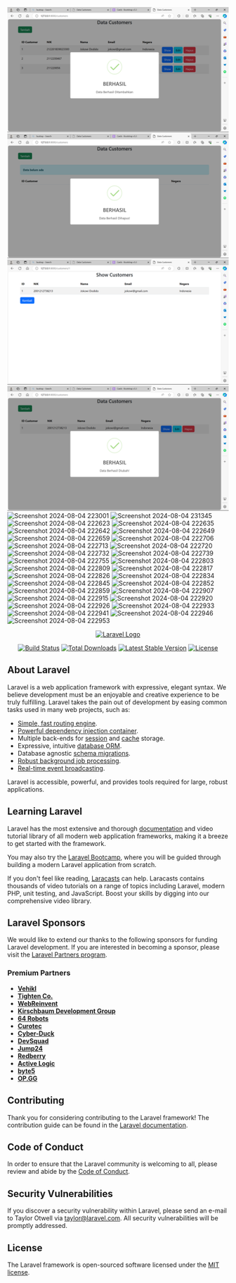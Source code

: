 ![alt text](https://github.com/fatrahmn/PemesananHotel/blob/main/public/pic1.png?raw=true)
![alt text](https://github.com/fatrahmn/PemesananHotel/blob/main/public/pic2.png?raw=true)
![alt text](https://github.com/fatrahmn/PemesananHotel/blob/main/public/pic3.png?raw=true)
![alt text](https://github.com/fatrahmn/PemesananHotel/blob/main/public/pic4.png?raw=true)
![Screenshot 2024-08-04 223001](https://github.com/user-attachments/assets/9bc17ccc-6b80-4f6a-97b7-75013fb107e1)
![Screenshot 2024-08-04 231345](https://github.com/user-attachments/assets/1ef0fb3f-b676-4a29-ad33-1e3af47c9dde)
![Screenshot 2024-08-04 222623](https://github.com/user-attachments/assets/2d420bf5-2613-4c28-b16c-926f01d8cf05)
![Screenshot 2024-08-04 222635](https://github.com/user-attachments/assets/dedfbcc9-28c7-4a7b-aeb7-149df20bbe6e)
![Screenshot 2024-08-04 222642](https://github.com/user-attachments/assets/f1c5da6a-1c32-4f2b-bec4-5d60b1710666)
![Screenshot 2024-08-04 222649](https://github.com/user-attachments/assets/f5d3f135-2ba2-4cdf-9190-4cd57cd25e97)
![Screenshot 2024-08-04 222659](https://github.com/user-attachments/assets/24f605b0-bd06-4ed8-bc55-ba1accfc5159)
![Screenshot 2024-08-04 222706](https://github.com/user-attachments/assets/f9ea3a0d-dcef-4fcf-b3c0-984755de6ab3)
![Screenshot 2024-08-04 222713](https://github.com/user-attachments/assets/560716c4-edb8-4486-a058-b3b374a51007)
![Screenshot 2024-08-04 222720](https://github.com/user-attachments/assets/4ab922ee-1479-465b-8b84-efb5d092c84a)
![Screenshot 2024-08-04 222732](https://github.com/user-attachments/assets/690a12ed-f4a4-4a0d-96a7-251e8edef96b)
![Screenshot 2024-08-04 222739](https://github.com/user-attachments/assets/61cd0cbc-f269-4130-a196-b65d2664c926)
![Screenshot 2024-08-04 222755](https://github.com/user-attachments/assets/7c8768f6-6c61-48d4-903e-f3a78bcded23)
![Screenshot 2024-08-04 222803](https://github.com/user-attachments/assets/fddb8898-b85d-4472-9eff-51388130273d)
![Screenshot 2024-08-04 222809](https://github.com/user-attachments/assets/8277bd95-49b1-43c0-b244-9053ca5e8590)
![Screenshot 2024-08-04 222817](https://github.com/user-attachments/assets/2e6d74c7-847d-40ad-adea-02b9fdcff663)
![Screenshot 2024-08-04 222826](https://github.com/user-attachments/assets/153151ea-dba5-448d-bc18-56d22c032122)
![Screenshot 2024-08-04 222834](https://github.com/user-attachments/assets/41874fc9-d1f2-4284-86f7-dc7f9a83c9f5)
![Screenshot 2024-08-04 222845](https://github.com/user-attachments/assets/7203de1a-6e3c-4ee8-8e81-33ff53bc5d63)
![Screenshot 2024-08-04 222852](https://github.com/user-attachments/assets/3ee14793-d419-4e74-b946-b145a2752ce8)
![Screenshot 2024-08-04 222859](https://github.com/user-attachments/assets/1b33c2bf-7113-4e62-a907-340afc1a696c)
![Screenshot 2024-08-04 222907](https://github.com/user-attachments/assets/0ebf8f75-852d-42e2-bb5b-35368d09bf9e)
![Screenshot 2024-08-04 222915](https://github.com/user-attachments/assets/5ae36296-ab3c-4040-bb77-e442a45284fb)
![Screenshot 2024-08-04 222920](https://github.com/user-attachments/assets/45efbc73-a456-402a-ba18-036d34a5b4df)
![Screenshot 2024-08-04 222926](https://github.com/user-attachments/assets/1c65f19f-3618-4f65-9e4e-7dde1351e28b)
![Screenshot 2024-08-04 222933](https://github.com/user-attachments/assets/cf3f4f19-e14c-44f3-8119-85415436916d)
![Screenshot 2024-08-04 222941](https://github.com/user-attachments/assets/393c2e98-324e-4cfc-beea-216e75d42b82)
![Screenshot 2024-08-04 222946](https://github.com/user-attachments/assets/4c0d2474-77cf-467c-b54f-b8cf41e58234)
![Screenshot 2024-08-04 222953](https://github.com/user-attachments/assets/686af2e3-a202-4396-87cd-cad767befbd3)



<p align="center"><a href="https://laravel.com" target="_blank"><img src="https://raw.githubusercontent.com/laravel/art/master/logo-lockup/5%20SVG/2%20CMYK/1%20Full%20Color/laravel-logolockup-cmyk-red.svg" width="400" alt="Laravel Logo"></a></p>

<p align="center">
<a href="https://github.com/laravel/framework/actions"><img src="https://github.com/laravel/framework/workflows/tests/badge.svg" alt="Build Status"></a>
<a href="https://packagist.org/packages/laravel/framework"><img src="https://img.shields.io/packagist/dt/laravel/framework" alt="Total Downloads"></a>
<a href="https://packagist.org/packages/laravel/framework"><img src="https://img.shields.io/packagist/v/laravel/framework" alt="Latest Stable Version"></a>
<a href="https://packagist.org/packages/laravel/framework"><img src="https://img.shields.io/packagist/l/laravel/framework" alt="License"></a>
</p>

## About Laravel

Laravel is a web application framework with expressive, elegant syntax. We believe development must be an enjoyable and creative experience to be truly fulfilling. Laravel takes the pain out of development by easing common tasks used in many web projects, such as:

- [Simple, fast routing engine](https://laravel.com/docs/routing).
- [Powerful dependency injection container](https://laravel.com/docs/container).
- Multiple back-ends for [session](https://laravel.com/docs/session) and [cache](https://laravel.com/docs/cache) storage.
- Expressive, intuitive [database ORM](https://laravel.com/docs/eloquent).
- Database agnostic [schema migrations](https://laravel.com/docs/migrations).
- [Robust background job processing](https://laravel.com/docs/queues).
- [Real-time event broadcasting](https://laravel.com/docs/broadcasting).

Laravel is accessible, powerful, and provides tools required for large, robust applications.

## Learning Laravel

Laravel has the most extensive and thorough [documentation](https://laravel.com/docs) and video tutorial library of all modern web application frameworks, making it a breeze to get started with the framework.

You may also try the [Laravel Bootcamp](https://bootcamp.laravel.com), where you will be guided through building a modern Laravel application from scratch.

If you don't feel like reading, [Laracasts](https://laracasts.com) can help. Laracasts contains thousands of video tutorials on a range of topics including Laravel, modern PHP, unit testing, and JavaScript. Boost your skills by digging into our comprehensive video library.

## Laravel Sponsors

We would like to extend our thanks to the following sponsors for funding Laravel development. If you are interested in becoming a sponsor, please visit the [Laravel Partners program](https://partners.laravel.com).

### Premium Partners

- **[Vehikl](https://vehikl.com/)**
- **[Tighten Co.](https://tighten.co)**
- **[WebReinvent](https://webreinvent.com/)**
- **[Kirschbaum Development Group](https://kirschbaumdevelopment.com)**
- **[64 Robots](https://64robots.com)**
- **[Curotec](https://www.curotec.com/services/technologies/laravel/)**
- **[Cyber-Duck](https://cyber-duck.co.uk)**
- **[DevSquad](https://devsquad.com/hire-laravel-developers)**
- **[Jump24](https://jump24.co.uk)**
- **[Redberry](https://redberry.international/laravel/)**
- **[Active Logic](https://activelogic.com)**
- **[byte5](https://byte5.de)**
- **[OP.GG](https://op.gg)**

## Contributing

Thank you for considering contributing to the Laravel framework! The contribution guide can be found in the [Laravel documentation](https://laravel.com/docs/contributions).

## Code of Conduct

In order to ensure that the Laravel community is welcoming to all, please review and abide by the [Code of Conduct](https://laravel.com/docs/contributions#code-of-conduct).

## Security Vulnerabilities

If you discover a security vulnerability within Laravel, please send an e-mail to Taylor Otwell via [taylor@laravel.com](mailto:taylor@laravel.com). All security vulnerabilities will be promptly addressed.

## License

The Laravel framework is open-sourced software licensed under the [MIT license](https://opensource.org/licenses/MIT).
